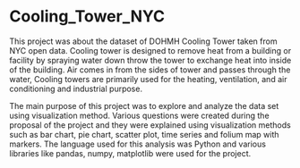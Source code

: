 # Cooling_Tower_NYC
This project was about the dataset of DOHMH Cooling Tower taken from NYC open data. Cooling
tower is designed to remove heat from a building or facility by spraying water down throw the
tower to exchange heat into inside of the building. Air comes in from the sides of tower and
passes through the water, Cooling towers are primarily used for the heating, ventilation, and air
conditioning and industrial purpose. 

The main purpose of this project was to explore  and analyze the data set using visualization method.
Various questions were created during the proposal of the project and they were explained using
visualization methods such as bar chart, pie chart, scatter plot, time series and folium map with markers.
The language used for this analysis was Python and various libraries like pandas, numpy, matplotlib were used for the project.


 

